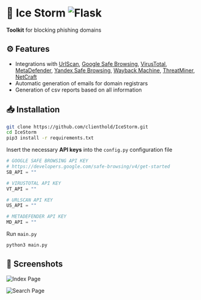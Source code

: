 # 🌠 Ice Storm ![Flask](https://img.shields.io/badge/flask-%23000.svg?style=for-the-badge&logo=flask&logoColor=white)
**Toolkit** for blocking phishing domains

## ⚙️ Features

- Integrations with [UrlScan](https://urlscan.io/), [Google Safe Browsing](https://safebrowsing.google.com/), [VirusTotal](https://www.virustotal.com/), [MetaDefender](https://metadefender.opswat.com/), [Yandex Safe Browsing](https://yandex.ru/safety/), [Wayback Machine](https://web.archive.org/), [ThreatMiner](https://www.threatminer.org/), [NetCraft](https://www.netcraft.com/)
- Automatic generation of emails for domain registrars
- Generation of csv reports based on all information

## 📥 Installation
```sh
git clone https://github.com/clienthold/IceStorm.git
cd IceStorm
pip3 install -r requirements.txt
```

Insert the necessary **API keys** into the ```config.py``` configuration file

```python
# GOOGLE SAFE BROWSING API KEY
# https://developers.google.com/safe-browsing/v4/get-started
SB_API = ""

# VIRUSTOTAL API KEY
VT_API = ""

# URLSCAN API KEY
US_API = ""

# METADEFENDER API KEY
MD_API = ""
```

Run ```main.py```
```sh
python3 main.py
```

## 🌌 Screenshots
![Index Page](https://github.com/user-attachments/assets/892312c2-cba5-45bc-8d91-322ef108f07e)

![Search Page](https://github.com/user-attachments/assets/65024524-5091-4b33-9c1c-5f4d9a138bea)

